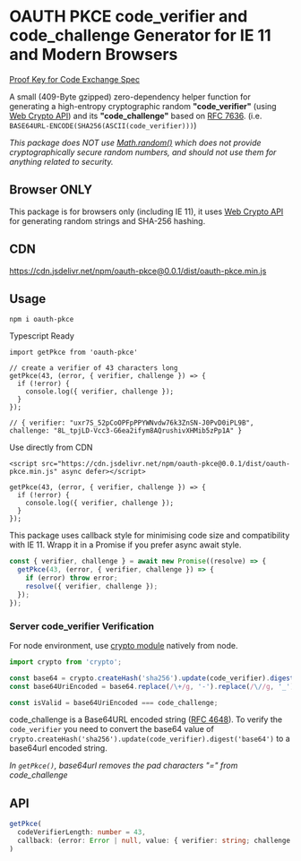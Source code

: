 # OAUTH PKCE code_verifier and code_challenge Generator for IE 11 and Modern Browsers

[Proof Key for Code Exchange Spec](https://tools.ietf.org/html/rfc7636#section-4.1)

A small (409-Byte gzipped) zero-dependency helper function for generating a high-entropy cryptographic random **"code_verifier"** (using [Web Crypto API](https://developer.mozilla.org/en-US/docs/Web/API/Crypto)) and its **"code_challenge"** based on [RFC 7636](https://tools.ietf.org/html/rfc7636#section-4.1). (i.e. `BASE64URL-ENCODE(SHA256(ASCII(code_verifier)))`)

_This package does NOT use [Math.random()](https://developer.mozilla.org/en-US/docs/Web/JavaScript/Reference/Global_Objects/Math/random) which does not provide cryptographically secure random numbers, and should not use them for anything related to security._

## Browser ONLY

This package is for browsers only (including IE 11), it uses [Web Crypto API](https://developer.mozilla.org/en-US/docs/Web/API/Crypto) for generating random strings and SHA-256 hashing.

## CDN

https://cdn.jsdelivr.net/npm/oauth-pkce@0.0.1/dist/oauth-pkce.min.js

## Usage

`npm i oauth-pkce`

Typescript Ready

```javasript
import getPkce from 'oauth-pkce'

// create a verifier of 43 characters long
getPkce(43, (error, { verifier, challenge }) => {
  if (!error) {
    console.log({ verifier, challenge });
  }
});

// { verifier: "uxr7S_52pCoOPFpPPYWNvdw76k3ZnSN-J0PvD0iPL9B", challenge: "8L_tpjLD-Vcc3-G6ea2ifym8AQrushivXHMib5zPp1A" }
```

Use directly from CDN

```javasript
<script src="https://cdn.jsdelivr.net/npm/oauth-pkce@0.0.1/dist/oauth-pkce.min.js" async defer></script>

getPkce(43, (error, { verifier, challenge }) => {
  if (!error) {
    console.log({ verifier, challenge });
  }
});
```

This package uses callback style for minimising code size and compatibility with IE 11. Wrapp it in a Promise if you prefer async await style.

```javascript
const { verifier, challenge } = await new Promise((resolve) => {
  getPkce(43, (error, { verifier, challenge }) => {
    if (error) throw error;
    resolve({ verifier, challenge });
  });
});
```

### Server code_verifier Verification

For node environment, use [crypto module](https://nodejs.org/api/crypto.html) natively from node.

```javascript
import crypto from 'crypto';

const base64 = crypto.createHash('sha256').update(code_verifier).digest('base64');
const base64UriEncoded = base64.replace(/\+/g, '-').replace(/\//g, '_').replace(/=+$/, '');

const isValid = base64UriEncoded === code_challenge;
```

code_challenge is a Base64URL encoded string ([RFC 4648](https://tools.ietf.org/html/rfc4648#section-5)). To verify the `code_verifier` you need to convert the base64 value of `crypto.createHash('sha256').update(code_verifier).digest('base64')` to a base64url encoded string.

_In `getPkce()`, base64url removes the pad characters "=" from code_challenge_

## API

```typescript
getPkce(
  codeVerifierLength: number = 43,
  callback: (error: Error | null, value: { verifier: string; challenge: string })
)
```
